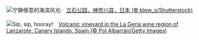 ![](https://www.bing.com/th?id=OHR.TateishiPark_ZH-CN9903501398_UHD.jpg&w=1000)宁静惬意的海滨风光:&nbsp;&ensp;[立石公园，神奈川县，日本 (© blew_s/Shutterstock)](https://www.bing.com/th?id=OHR.TateishiPark_ZH-CN9903501398_UHD.jpg)
<br><br/>
![](https://www.bing.com/th?id=OHR.LaGeriaLanzarote_EN-US4849523931_UHD.jpg&w=1000)Sip, sip, hooray!:&nbsp;&ensp;[Volcanic vineyard in the La Geria wine region of Lanzarote, Canary Islands, Spain (© Pol Albarrán/Getty Images)](https://www.bing.com/th?id=OHR.LaGeriaLanzarote_EN-US4849523931_UHD.jpg)
<br><br/>
